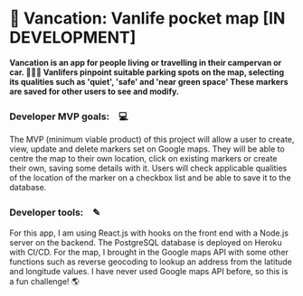 # 🚛 Vancation: Vanlife pocket map [IN DEVELOPMENT]

 **Vancation is an app for people living or travelling in their campervan or car. 🚙🚛🚚
 Vanlifers pinpoint suitable parking spots on the map, selecting its qualities such as 'quiet', 'safe' and 'near green space'
 These markers are saved for other users to see and modify.**
 
### Developer MVP goals:　💻
The MVP (minimum viable product) of this project will allow a user to create, view, update and delete markers set on Google maps.
They will be able to centre the map to their own location, click on existing markers or create their own, saving some details with it.
Users will check applicable qualities of the location of the marker on a checkbox list and be able to save it to the database. 

### Developer tools:　✎
For this app, I am using React.js with hooks on the front end with a Node.js server on the backend. The PostgreSQL database is deployed on Heroku with CI/CD. 
For the map, I brought in the Google maps API with some other functions such as reverse geocoding to lookup an address from the latitude and longitude values. I have never used Google maps API before, so this is a fun challenge! 🌎

